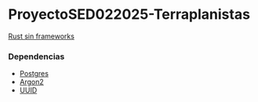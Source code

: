 # ProyectoSED022025-Terraplanistas

[Rust sin frameworks](https://doc.rust-lang.org/stable/)

### Dependencias
+ [Postgres](https://docs.rs/postgres/latest/postgres/)
+ [Argon2](https://docs.rs/argon2/latest/argon2/)
+ [UUID](https://docs.rs/uuid/latest/uuid/)